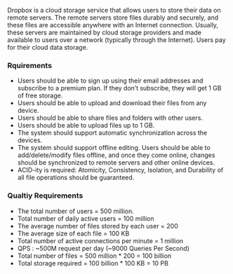 
Dropbox is a cloud storage service that allows users to store their data on remote servers. The remote servers store files durably and securely, and these files are accessible anywhere with an Internet connection. Usually, these servers are maintained by cloud storage providers and made available to users over a network (typically through the Internet). Users pay for their cloud data storage.


### Rquirements
<ul>
<li>Users should be able to sign up using their email addresses and subscribe to a premium plan. If they don’t subscribe, they will get 1 GB of free storage.</li>
<li>Users should be able to upload and download their files from any device.</li>
<li>Users should be able to share files and folders with other users.</li>
<li>Users should be able to upload files up to 1 GB.</li>
<li>The system should support automatic synchronization across the devices.</li>
<li>The system should support offline editing. Users should be able to add/delete/modify files offline, and once they come online, changes should be synchronized to remote servers and other online devices.</li>
<li>ACID-ity is required: Atomicity, Consistency, Isolation, and Durability of all file operations should be guaranteed.</li>
</ul>

### Qualtiy Requirements
<ul>
<li>The total number of users = 500 million.</li>
<li>Total number of daily active users = 100 million</li>
<li>The average number of files stored by each user = 200</li>
<li>The average size of each file = 100 KB</li>
<li>Total number of active connections per minute = 1 million</li>
  <li> QPS : ~500M request per day (~9000 Queries Per Second)   </li>
<li>Total number of files = 500 million  * 200 = 100 billion</li>
<li>Total storage required = 100 billion * 100 KB = 10 PB</li>
</ul>


